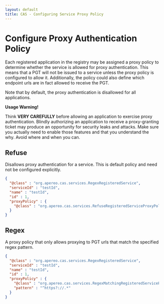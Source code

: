 ```yaml
---
layout: default
title: CAS - Configuring Service Proxy Policy
---
```


# Configure Proxy Authentication Policy

Each registered application in the registry may be assigned a proxy policy to determine whether the service is allowed for proxy authentication. This means that a PGT will not be issued to a service unless the proxy policy is configured to allow it. Additionally, the policy could also define which endpoint urls are in fact allowed to receive the PGT.

Note that by default, the proxy authentication is disallowed for all applications.

<div class="alert alert-warning"><strong>Usage Warning!</strong><p>Think <strong>VERY CAREFULLY</strong> before allowing an application to exercise proxy authentication. Blindly authorizing an application to receive a proxy-granting ticket may produce an opportunity for security leaks and attacks. Make sure you actually need to enable those features and that you understand the why. Avoid where and when you can.</p></div>

## Refuse

Disallows proxy authentication for a service. This is default policy and need not be configured explicitly.

```json
{
  "@class" : "org.apereo.cas.services.RegexRegisteredService",
  "serviceId" : "testId",
  "name" : "testId",
  "id" : 1,
  "proxyPolicy" : {
    "@class" : "org.apereo.cas.services.RefuseRegisteredServiceProxyPolicy"
  }
}
```

## Regex

A proxy policy that only allows proxying to PGT urls that match the specified regex pattern.

```json
{
  "@class" : "org.apereo.cas.services.RegexRegisteredService",
  "serviceId" : "testId",
  "name" : "testId",
  "id" : 1,
  "proxyPolicy" : {
    "@class" : "org.apereo.cas.services.RegexMatchingRegisteredServiceProxyPolicy",
    "pattern" : "^https?://.*"
  }
}
```
